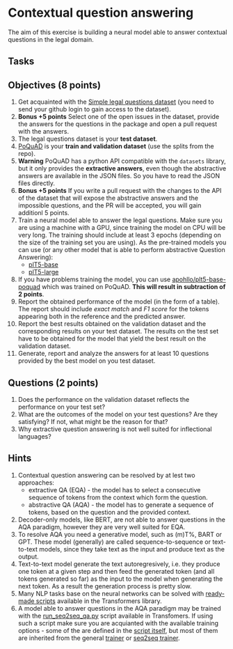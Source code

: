 # Contextual question answering

The aim of this exercise is building a neural model able to answer contextual questions in the legal domain.

## Tasks

## Objectives (8 points)

1. Get acquainted with the [Simple legal questions dataset](https://github.com/apohllo/simple-legal-questions-pl) (you need to send your github login to gain access to the dataset).
2. **Bonus +5 points** Select one of the open issues in the dataset, provide the answers for the questions in the
   package and open a pull request with the answers.
3. The legal questions dataset is your **test dataset**.
4. [PoQuAD](https://github.com/clarin-pl/poquad) is your **train and validation dataset** (use the splits from the repo).
5. **Warning** PoQuAD has a python API compatible with the `datasets` library, but it only provides the **extractive answers**, even
   though the abstractive answers are available in the JSON files. So you have to read the JSON files directly.
6. **Bonus +5 points** If you write a pull request with the changes to the API of the dataset that will expose the abstractive answers
   and the impossible questions, and the PR will be accepted, you will gain additionl 5 points.
7. Train a neural model able to answer the legal questions. Make sure you are using a machine
   with a GPU, since training the model on CPU will be very long. 
   The training should include at least 3 epochs (depending on the size of the training set you are using). 
   As the pre-trained models you can use (or any other model that is able to perform abstractive Question Answering):
   * [plT5-base](https://huggingface.co/allegro/plt5-base)
   * [plT5-large](https://huggingface.co/allegro/plt5-large)
8. If you have problems training the model, you can use [apohllo/plt5-base-poquad](https://huggingface.co/apohllo/plt5-base-poquad) which was trained on PoQuAD. **This will result in  subtraction of 2 points**. 
9. Report the obtained performance of the model (in the form of a table). The report should include *exact match* and *F1 score* 
   for the tokens appearing both in the reference and the predicted answer.
10. Report the best results obtained on the validation dataset and the corresponding results on your test dataset. The results on the 
   test set have to be obtained for the model that yield the best result on the validation dataset.
11. Generate, report and analyze the answers for at least 10 questions provided by the best model on you test dataset.
   
## Questions (2 points)

1. Does the performance on the validation dataset reflects the performance on your test set?
2. What are the outcomes of the model on your test questions? Are they satisfying? If not, what might be the reason
   for that?
3. Why extractive question answering is not well suited for inflectional languages?

## Hints
1. Contextual question answering can be resolved by at lest two approaches:
   * extractive QA (EQA) - the model has to select a consecutive sequence of tokens from the context which form the question.
   * abstractive QA (AQA) - the model has to generate a sequence of tokens, based on the question and the provided context.
2. Decoder-only models, like BERT, are not able to answer questions in the AQA paradigm, however they are very well suited for EQA.
3. To resolve AQA you need a generative model, such as (m)T%, BART or GPT. These model (generally) are called sequence-to-sequence
   or text-to-text models, since they take text as the input and produce text as the output.
4. Text-to-text model generate the text autoregresively, i.e. they produce one token at a given step and then feed the generated token 
   (and all tokens generated so far) as the input to the model when generating the next token.
   As a result the generation process is pretty slow.
6. Many NLP tasks base on the neural networks can be solved with
   [ready-made scripts](https://github.com/huggingface/transformers/tree/main/examples/pytorch) available in the Transformers library.
8. A model able to answer questions in the AQA paradigm may be trained with the
   [run_seq2seq_qa.py](https://github.com/huggingface/transformers/tree/main/examples/pytorch/question-answering)
   script available in Transfomers.
   If using such a script make sure you are acquianted with the available training options - some of the are defined in the
   [script itself](https://github.com/huggingface/transformers/blob/main/examples/pytorch/question-answering/run_seq2seq_qa.py#L56), 
   but most of them are inherited from the general [trainer](https://huggingface.co/docs/transformers/main_classes/trainer#transformers.TrainingArguments)
   or [seq2seq trainer](https://huggingface.co/docs/transformers/main_classes/trainer#transformers.Seq2SeqTrainingArguments).

